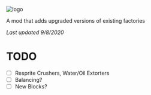 ![logo](https://github.com/genNAowl/Upgraded-Factories/blob/master/logo.png)

A mod that adds upgraded versions of existing factories

*Last updated 9/8/2020*

# TODO
- [ ] Resprite Crushers, Water/Oil Extorters
- [ ] Balancing?
- [ ] New Blocks?

